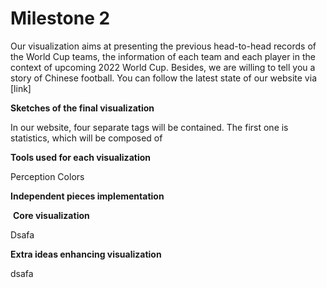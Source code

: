 # Milestone 2



Our visualization aims at presenting the previous head-to-head records of the World Cup teams, the information of each team and each player in the context of upcoming 2022 World Cup. Besides, we are willing to tell you a story of Chinese football. You can follow the latest state of our website via [link] 

 

**Sketches of the final visualization**

In our website, four separate tags will be contained. The first one is statistics, which will be composed of 

 

**Tools used for each visualization**

Perception Colors

 

**Independent pieces implementation**

​    **Core visualization**

Dsafa

 

**Extra ideas enhancing visualization**

dsafa

 